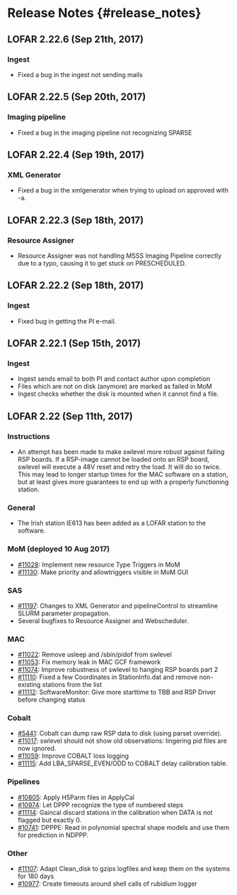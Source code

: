 # Release Notes {#release_notes}

## LOFAR 2.22.6 (Sep 21th, 2017)

### Ingest

- Fixed a bug in the ingest not sending mails

## LOFAR 2.22.5 (Sep 20th, 2017)

### Imaging pipeline

- Fixed a bug in the imaging pipeline not recognizing SPARSE

## LOFAR 2.22.4 (Sep 19th, 2017)

### XML Generator

- Fixed a bug in the xmlgenerator when trying to upload on approved with -a.

## LOFAR 2.22.3 (Sep 18th, 2017)

### Resource Assigner

- Resource Assigner was not handling MSSS Imaging Pipeline correctly due to a typo, causing it to get stuck on PRESCHEDULED.

## LOFAR 2.22.2 (Sep 18th, 2017)

### Ingest

- Fixed bug in getting the PI e-mail.

## LOFAR 2.22.1 (Sep 15th, 2017)

### Ingest

- Ingest sends email to both PI and contact author upon completion
- Files which are not on disk (anymore) are marked as failed in MoM
- Ingest checks whether the disk is mounted when it cannot find a file. 


## LOFAR 2.22 (Sep 11th, 2017)

### Instructions

- An attempt has been made to make swlevel more robust against failing RSP boards. If a RSP-image cannot be loaded onto 
an RSP board, swlevel will execute a 48V reset and retry the load. It will do so twice. This  may lead to longer startup 
times for the MAC software on a station, but at least gives more guarantees to end up with a properly functioning 
station.
 
### General

- The Irish station IE613 has been added as a LOFAR station to the software.

### MoM (deployed 10 Aug 2017)

- [#11028](https://support.astron.nl/lofar_issuetracker/issues/11028): Implement new resource Type Triggers in MoM
- [#11130](https://support.astron.nl/lofar_issuetracker/issues/11130): Make priority and allowtriggers visible in MoM GUI

### SAS

- [#11197](https://support.astron.nl/lofar_issuetracker/issues/11197): Changes to XML Generator and pipelineControl to streamline SLURM parameter propagation.
- Several bugfixes to Resource Assigner and Webscheduler.

### MAC

- [#11022](https://support.astron.nl/lofar_issuetracker/issues/11022): Remove usleep and /sbin/pidof from swlevel
- [#11053](https://support.astron.nl/lofar_issuetracker/issues/11053): Fix memory leak in MAC GCF framework
- [#11074](https://support.astron.nl/lofar_issuetracker/issues/11074): Improve robustness of swlevel to hanging RSP boards part 2
- [#11110](https://support.astron.nl/lofar_issuetracker/issues/11110): Fixed a few Coordinates in StationInfo.dat and remove non-existing stations from the list
- [#11112](https://support.astron.nl/lofar_issuetracker/issues/11112): SoftwareMonitor: Give more starttime to TBB and RSP Driver before changing status 

### Cobalt

- [#5441](https://support.astron.nl/lofar_issuetracker/issues/5441): Cobalt can dump raw RSP data to disk (using parset override).
- [#11017](https://support.astron.nl/lofar_issuetracker/issues/11017): swlevel should not show old observations: lingering pid files are now ignored.
- [#11059](https://support.astron.nl/lofar_issuetracker/issues/11059): Improve COBALT loss logging
- [#11115](https://support.astron.nl/lofar_issuetracker/issues/11115): Add LBA_SPARSE_EVEN/ODD to COBALT delay calibration table.

### Pipelines

- [#10805](https://support.astron.nl/lofar_issuetracker/issues/10805): Apply H5Parm files in ApplyCal
- [#10974](https://support.astron.nl/lofar_issuetracker/issues/10974): Let DPPP recognize the type of numbered steps
- [#11114](https://support.astron.nl/lofar_issuetracker/issues/11114): Gaincal discard stations in the calibration when DATA is not flagged but exactly 0.
- [#10741](https://support.astron.nl/lofar_issuetracker/issues/10741): DPPPE: Read in polynomial spectral shape models and use them for prediction in NDPPP.

### Other

- [#11107](https://support.astron.nl/lofar_issuetracker/issues/11107): Adapt Clean_disk to gzips logfiles and keep them on the systems for 180 days
- [#10977](https://support.astron.nl/lofar_issuetracker/issues/10977): Create timeouts around shell calls of rubidium logger
